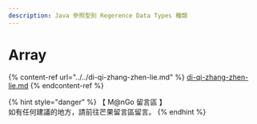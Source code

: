 ```yaml
---
description: Java 參照型別 Regerence Data Types 種類
---
```


# Array

{% content-ref url="../../di-qi-zhang-zhen-lie.md" %}
[di-qi-zhang-zhen-lie.md](../../di-qi-zhang-zhen-lie.md)
{% endcontent-ref %}

{% hint style="danger" %}
【 M@nGo 留言區 】\
如有任何建議的地方，請前往芒果留言區留言。
{% endhint %}
